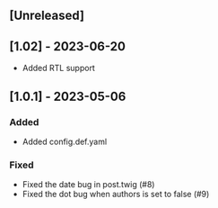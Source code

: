 ## [Unreleased]

## [1.02] - 2023-06-20
- Added RTL support

## [1.0.1] - 2023-05-06

### Added

- Added config.def.yaml

### Fixed

- Fixed the date bug in post.twig (#8)
- Fixed the dot bug when authors is set to false (#9)